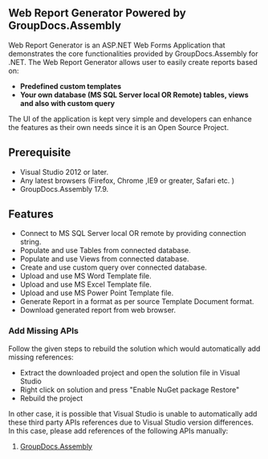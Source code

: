 ## Web Report Generator Powered by GroupDocs.Assembly 

Web Report Generator is an ASP.NET Web Forms Application that demonstrates the core functionalities provided by GroupDocs.Assembly for .NET.
The Web Report Generator allows user to easily create reports based on:

+ **Predefined custom templates** 
+ **Your own database (MS SQL Server local OR Remote) tables, views and also with custom query**

The UI of the application is kept very simple and developers can enhance the features as their own needs since it is an
Open Source Project.

## Prerequisite

+ Visual Studio 2012 or later.
+ Any latest browsers (Firefox, Chrome ,IE9 or greater, Safari etc. )
+ GroupDocs.Assembly 17.9.

## Features 

+ Connect to MS SQL Server local OR remote by providing connection string.
+ Populate and use Tables from connected database.
+ Populate and use Views from connected database.
+ Create and use custom query over connected database.
+ Upload and use MS Word Template file.
+ Upload and use MS Excel Template file.
+ Upload and use MS Power Point Template file.
+ Generate Report in a format as per source Template Document format.
+ Download generated report from web browser.

### Add Missing APIs

Follow the given steps to rebuild the solution which would automatically add missing references:
* Extract the downloaded project and open the solution file in Visual Studio
* Right click on solution and press "Enable NuGet package Restore"
* Rebuild the project

In other case, it is possible that Visual Studio is unable to automatically add these third party APIs references due to Visual Studio version differences. In this case, please add references of the following APIs manually:

1) [GroupDocs.Assembly](https://www.nuget.org/packages/GroupDocs.Assembly/)
